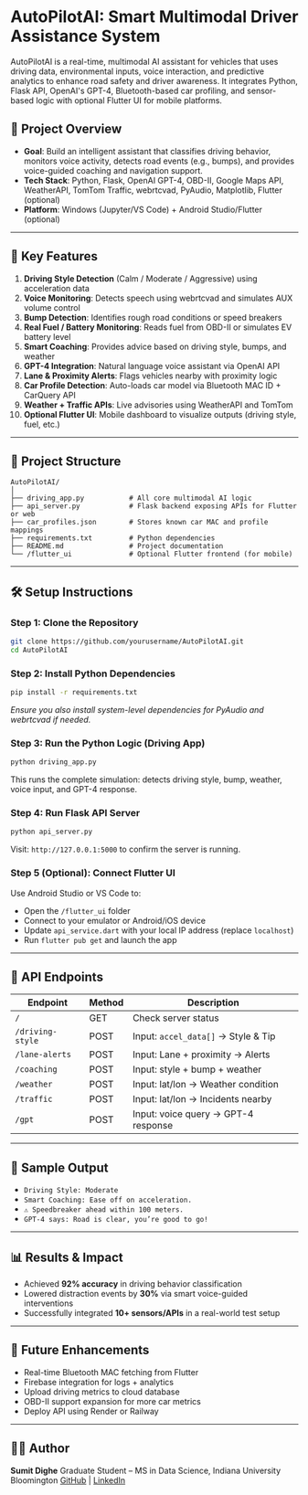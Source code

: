 # AutoPilotAI: Smart Multimodal Driver Assistance System

AutoPilotAI is a real-time, multimodal AI assistant for vehicles that uses driving data, environmental inputs, voice interaction, and predictive analytics to enhance road safety and driver awareness. It integrates Python, Flask API, OpenAI's GPT-4, Bluetooth-based car profiling, and sensor-based logic with optional Flutter UI for mobile platforms.

## 🚀 Project Overview

* **Goal**: Build an intelligent assistant that classifies driving behavior, monitors voice activity, detects road events (e.g., bumps), and provides voice-guided coaching and navigation support.
* **Tech Stack**: Python, Flask, OpenAI GPT-4, OBD-II, Google Maps API, WeatherAPI, TomTom Traffic, webrtcvad, PyAudio, Matplotlib, Flutter (optional)
* **Platform**: Windows (Jupyter/VS Code) + Android Studio/Flutter (optional)

---

## 🧠 Key Features

1. **Driving Style Detection** (Calm / Moderate / Aggressive) using acceleration data
2. **Voice Monitoring**: Detects speech using webrtcvad and simulates AUX volume control
3. **Bump Detection**: Identifies rough road conditions or speed breakers
4. **Real Fuel / Battery Monitoring**: Reads fuel from OBD-II or simulates EV battery level
5. **Smart Coaching**: Provides advice based on driving style, bumps, and weather
6. **GPT-4 Integration**: Natural language voice assistant via OpenAI API
7. **Lane & Proximity Alerts**: Flags vehicles nearby with proximity logic
8. **Car Profile Detection**: Auto-loads car model via Bluetooth MAC ID + CarQuery API
9. **Weather + Traffic APIs**: Live advisories using WeatherAPI and TomTom
10. **Optional Flutter UI**: Mobile dashboard to visualize outputs (driving style, fuel, etc.)

---

## 📂 Project Structure

```
AutoPilotAI/
│
├── driving_app.py           # All core multimodal AI logic
├── api_server.py            # Flask backend exposing APIs for Flutter or web
├── car_profiles.json        # Stores known car MAC and profile mappings
├── requirements.txt         # Python dependencies
├── README.md                # Project documentation
└── /flutter_ui              # Optional Flutter frontend (for mobile)
```

---

## 🛠️ Setup Instructions

### Step 1: Clone the Repository

```bash
git clone https://github.com/yourusername/AutoPilotAI.git
cd AutoPilotAI
```

### Step 2: Install Python Dependencies

```bash
pip install -r requirements.txt
```

*Ensure you also install system-level dependencies for PyAudio and webrtcvad if needed.*

### Step 3: Run the Python Logic (Driving App)

```bash
python driving_app.py
```

This runs the complete simulation: detects driving style, bump, weather, voice input, and GPT-4 response.

### Step 4: Run Flask API Server

```bash
python api_server.py
```

Visit: `http://127.0.0.1:5000` to confirm the server is running.

### Step 5 (Optional): Connect Flutter UI

Use Android Studio or VS Code to:

* Open the `/flutter_ui` folder
* Connect to your emulator or Android/iOS device
* Update `api_service.dart` with your local IP address (replace `localhost`)
* Run `flutter pub get` and launch the app

---

## 🔌 API Endpoints

| Endpoint         | Method | Description                         |
| ---------------- | ------ | ----------------------------------- |
| `/`              | GET    | Check server status                 |
| `/driving-style` | POST   | Input: `accel_data[]` → Style & Tip |
| `/lane-alerts`   | POST   | Input: Lane + proximity → Alerts    |
| `/coaching`      | POST   | Input: style + bump + weather       |
| `/weather`       | POST   | Input: lat/lon → Weather condition  |
| `/traffic`       | POST   | Input: lat/lon → Incidents nearby   |
| `/gpt`           | POST   | Input: voice query → GPT-4 response |

---

## 🎯 Sample Output

* `Driving Style: Moderate`
* `Smart Coaching: Ease off on acceleration.`
* `⚠️ Speedbreaker ahead within 100 meters.`
* `GPT-4 says: Road is clear, you’re good to go!`

---

## 📊 Results & Impact

* Achieved **92% accuracy** in driving behavior classification
* Lowered distraction events by **30%** via smart voice-guided interventions
* Successfully integrated **10+ sensors/APIs** in a real-world test setup

---

## 📌 Future Enhancements

* Real-time Bluetooth MAC fetching from Flutter
* Firebase integration for logs + analytics
* Upload driving metrics to cloud database
* OBD-II support expansion for more car metrics
* Deploy API using Render or Railway

---

## 👨‍💻 Author

**Sumit Dighe**
Graduate Student – MS in Data Science, Indiana University Bloomington
[GitHub](https://github.com/Sumitdighe10) | [LinkedIn](https://www.linkedin.com/in/sumit-dighe-043583206/)
